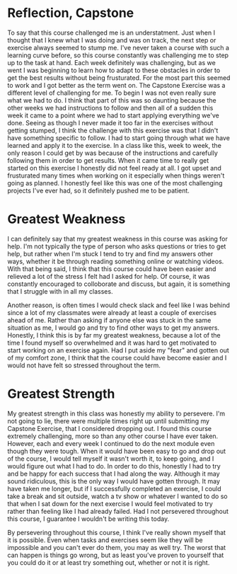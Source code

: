 # Reflection, Capstone

To say that this course challenged me is an understatment. Just when I thought that I knew what I was doing and was on track, the next step or exercise always seemed to stump me. I've never taken a course with such a learning curve before, so this course constantly was challenging me to step up to the task at hand. Each week definitely was challenging, but as we went I was beginning to learn how to adapt to these obstacles in order to get the best results without being frusturated. For the most part this seemed to work and I got better as the term went on. 
The Capstone Exercise was a different level of challenging for me. To begin I was not even really sure what we had to do. I think that part of this was so daunting because the other weeks we had instructions to follow and then all of a sudden this week it came to a point where we had to start applying everything we've done. Seeing as though I never made it too far in the exercises without getting stumped, I think the challenge with this exercise was that I didn't have something specific to follow. I had to start going through what we have learned and apply it to the exercise. In a class like this, week to week, the only reason I could get by was because of the instructions and carefully following them in order to get results. When it came time to really get started on this exercise I honestly did not feel ready at all. I got upset and frusturated many times when working on it especially when things weren't going as planned. I honestly feel like this was one of the most challenging projects I've ever had, so it definitely pushed me to be patient.   

# Greatest Weakness

I can definitely say that my greatest weakness in this course was asking for help. I'm not typically the type of person who asks questions or tries to get help, but rather when I'm stuck I tend to try and find my answers other ways, whether it be through reading something online or watching videos. With that being said, I think that this course could have been easier and relieved a lot of the stress I felt had I asked for help. Of course, it was constantly encouraged to colloborate and discuss, but again, it is something that I struggle with in all my classes. 

Another reason, is often times I would check slack and feel like I was behind since a lot of my classmates were already at least a couple of exercises ahead of me. Rather than asking if anyone else was stuck in the same situation as me, I would go and try to find other ways to get my answers. Honestly, I think this is by far my greatest weakness, because a lot of the time I found myself so overwhelmed and it was hard to get motivated to start working on an exercise again. Had I put aside my "fear" and gotten out of my comfort zone, I think that the course could have become easier and I would not have felt so stressed throughout the term. 

# Greatest Strength

My greatest strength in this class was honestly my ability to persevere. I'm not going to lie, there were multiple times right up until submitting my Capstone Exercise, that I considered dropping out. I found this course extremely challenging, more so than any other course I have ever taken. However, each and every week I continued to do the next module even though they were tough. When it would have been easy to go and drop out of the course, I would tell myself it wasn't worth it, to keep going, and I would figure out what I had to do. In order to do this, honestly I had to try and be happy for each success that I had along the way. Although it may sound ridiculous, this is the only way I would have gotten through. It may have taken me longer, but if I successfully completed an exercise, I could take a break and sit outside, watch a tv show or whatever I wanted to do so that when I sat down for the next exercise I would feel motivated to try rather than feeling like I had already failed. Had I not persevered throughout this course, I guarantee I wouldn't be writing this today. 

By persevering throughout this course, I think I've really shown myself that it is possible. Even when tasks and exercises seem like they will be impossible and you can't ever do them, you may as well try. The worst that can happen is things go wrong, but as least you've proven to yourself that you could do it or at least try something out, whether or not it is right. 
